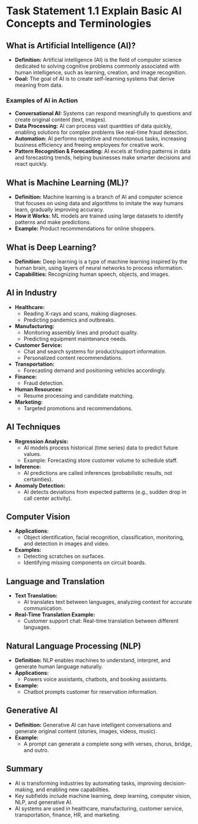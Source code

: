 # Task Statement 1.1 Explain Basic AI Concepts and Terminologies

## What is Artificial Intelligence (AI)?
- **Definition:** Artificial intelligence (AI) is the field of computer science dedicated to solving cognitive problems commonly associated with human intelligence, such as learning, creation, and image recognition.
- **Goal:** The goal of AI is to create self-learning systems that derive meaning from data.

### Examples of AI in Action
- **Conversational AI:** Systems can respond meaningfully to questions and create original content (text, images).
- **Data Processing:** AI can process vast quantities of data quickly, enabling solutions for complex problems like real-time fraud detection.
- **Automation:** AI performs repetitive and monotonous tasks, increasing business efficiency and freeing employees for creative work.
- **Pattern Recognition & Forecasting:** AI excels at finding patterns in data and forecasting trends, helping businesses make smarter decisions and react quickly.



## What is Machine Learning (ML)?
- **Definition:** Machine learning is a branch of AI and computer science that focuses on using data and algorithms to imitate the way humans learn, gradually improving accuracy.
- **How it Works:** ML models are trained using large datasets to identify patterns and make predictions.
- **Example:** Product recommendations for online shoppers.



## What is Deep Learning?
- **Definition:** Deep learning is a type of machine learning inspired by the human brain, using layers of neural networks to process information.
- **Capabilities:** Recognizing human speech, objects, and images.



## AI in Industry
- **Healthcare:**
  - Reading X-rays and scans, making diagnoses.
  - Predicting pandemics and outbreaks.
- **Manufacturing:**
  - Monitoring assembly lines and product quality.
  - Predicting equipment maintenance needs.
- **Customer Service:**
  - Chat and search systems for product/support information.
  - Personalized content recommendations.
- **Transportation:**
  - Forecasting demand and positioning vehicles accordingly.
- **Finance:**
  - Fraud detection.
- **Human Resources:**
  - Resume processing and candidate matching.
- **Marketing:**
  - Targeted promotions and recommendations.



## AI Techniques
- **Regression Analysis:**
  - AI models process historical (time series) data to predict future values.
  - Example: Forecasting store customer volume to schedule staff.
- **Inference:**
  - AI predictions are called inferences (probabilistic results, not certainties).
- **Anomaly Detection:**
  - AI detects deviations from expected patterns (e.g., sudden drop in call center activity).



## Computer Vision
- **Applications:**
  - Object identification, facial recognition, classification, monitoring, and detection in images and video.
- **Examples:**
  - Detecting scratches on surfaces.
  - Identifying missing components on circuit boards.



## Language and Translation
- **Text Translation:**
  - AI translates text between languages, analyzing context for accurate communication.
- **Real-Time Translation Example:**
  - Customer support chat: Real-time translation between different languages.



## Natural Language Processing (NLP)
- **Definition:** NLP enables machines to understand, interpret, and generate human language naturally.
- **Applications:**
  - Powers voice assistants, chatbots, and booking assistants.
- **Example:**
  - Chatbot prompts customer for reservation information.



## Generative AI
- **Definition:** Generative AI can have intelligent conversations and generate original content (stories, images, videos, music).
- **Example:**
  - A prompt can generate a complete song with verses, chorus, bridge, and outro.



## Summary
- AI is transforming industries by automating tasks, improving decision-making, and enabling new capabilities.
- Key subfields include machine learning, deep learning, computer vision, NLP, and generative AI.
- AI systems are used in healthcare, manufacturing, customer service, transportation, finance, HR, and marketing.